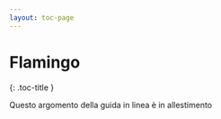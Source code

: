 ```yaml
---
layout: toc-page
---
```



# Flamingo
{: .toc-title }

Questo argomento della guida in linea è in allestimento